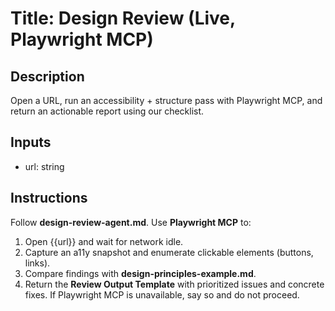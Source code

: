 # Title: Design Review (Live, Playwright MCP)

## Description

Open a URL, run an accessibility + structure pass with Playwright MCP, and return an actionable report using our checklist.

## Inputs

- url: string

## Instructions

Follow **design-review-agent.md**. Use **Playwright MCP** to:

1. Open {{url}} and wait for network idle.
2. Capture an a11y snapshot and enumerate clickable elements (buttons, links).
3. Compare findings with **design-principles-example.md**.
4. Return the **Review Output Template** with prioritized issues and concrete fixes.
   If Playwright MCP is unavailable, say so and do not proceed.
